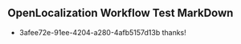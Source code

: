 ## OpenLocalization Workflow Test MarkDown
* 3afee72e-91ee-4204-a280-4afb5157d13b 
thanks!<!--HONumber=Mar16_HO3-->
